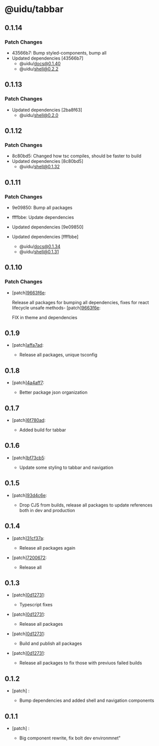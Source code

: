 # @uidu/tabbar

## 0.1.14

### Patch Changes

- 43566b7: Bump styled-components, bump all
- Updated dependencies [43566b7]
  - @uidu/docs@0.1.40
  - @uidu/shell@0.2.2

## 0.1.13

### Patch Changes

- Updated dependencies [2ba8f63]
  - @uidu/shell@0.2.0

## 0.1.12

### Patch Changes

- 8c80bd5: Changed how tsc compiles, should be faster to build
- Updated dependencies [8c80bd5]
  - @uidu/shell@0.1.32

## 0.1.11

### Patch Changes

- 9e09850: Bump all packages
- ffffbbe: Update dependencies

- Updated dependencies [9e09850]
- Updated dependencies [ffffbbe]
  - @uidu/docs@0.1.34
  - @uidu/shell@0.1.31

## 0.1.10

### Patch Changes

- [patch][9663f6e](https://github.org/uidu-org/guidu/commits/9663f6e):

  Release all packages for bumping all dependencies, fixes for react lifecycle unsafe methods- [patch][9663f6e](https://github.org/uidu-org/guidu/commits/9663f6e):

  FIX in theme and dependencies

## 0.1.9

- [patch][affa7ad](https://github.org/uidu-org/guidu/commits/affa7ad):

  - Release all packages, unique tsconfig

## 0.1.8

- [patch][4a4aff7](https://github.org/uidu-org/guidu/commits/4a4aff7):

  - Better package json organization

## 0.1.7

- [patch][6f780ad](https://github.org/uidu-org/guidu/commits/6f780ad):

  - Added build for tabbar

## 0.1.6

- [patch][bf73cb5](https://github.org/uidu-org/guidu/commits/bf73cb5):

  - Update some styling to tabbar and navigation

## 0.1.5

- [patch][93d4c6e](https://github.org/uidu-org/guidu/commits/93d4c6e):

  - Drop CJS from builds, release all packages to update references both in dev and production

## 0.1.4

- [patch][31cf37a](https://github.org/uidu-org/guidu/commits/31cf37a):

  - Release all packages again

- [patch][7200672](https://github.org/uidu-org/guidu/commits/7200672):

  - Release all

## 0.1.3

- [patch][0d12731](https://github.org/uidu-org/guidu/commits/0d12731):

  - Typescript fixes

- [patch][0d12731](https://github.org/uidu-org/guidu/commits/0d12731):

  - Release all packages

- [patch][0d12731](https://github.org/uidu-org/guidu/commits/0d12731):

  - Build and publish all packages

- [patch][0d12731](https://github.org/uidu-org/guidu/commits/0d12731):

  - Release all packages to fix those with previuos failed builds

## 0.1.2

- [patch] :

  - Bump dependencies and added shell and navigation components

## 0.1.1

- [patch] :

  - Big component rewrite, fix bolt dev environmnet"
